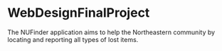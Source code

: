 # WebDesignFinalProject
The NUFinder application aims to help the Northeastern community by locating and reporting all types of lost items.

